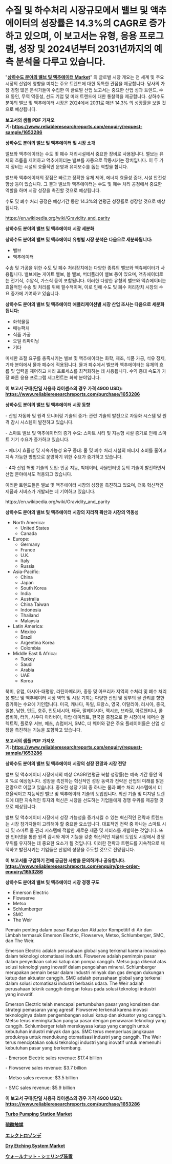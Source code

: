 <p><h1>수질 및 하수처리 시장규모에서 밸브 및 액추에이터의 성장률은 14.3%의 CAGR로 증가하고 있으며, 이 보고서는 유형, 응용 프로그램, 성장 및 2024년부터 2031년까지의 예측 분석을 다루고 있습니다.</h1></p><p>"<strong><a href="https://www.reliableresearchreports.com/valves-and-actuators-in-water-and-wastewater-r1653286">상하수도 분야의 밸브 및 액추에이터 Market</a></strong>" 의 글로벌 시장 개요는 전 세계 및 주요 시장의 산업에 영향을 미치는 주요 트렌드에 대한 독특한 관점을 제공합니다. 당사의 가장 경험 많은 분석가들이 수집한 이 글로벌 산업 보고서는 중요한 산업 성과 트렌드, 수요 동인, 무역 역동성, 선도 기업 및 미래 트렌드에 대한 통찰력을 제공합니다. 상하수도 분야의 밸브 및 액추에이터 시장은 2024에서 2031로 매년 14.3% 의 성장률을 보일 것으로 예상됩니다.</p>
<p><strong>보고서의 샘플 PDF 가져오기:&nbsp;<a href="https://www.reliableresearchreports.com/enquiry/request-sample/1653286">https://www.reliableresearchreports.com/enquiry/request-sample/1653286</a></strong></p>
<p><strong>상하수도 분야의 밸브 및 액추에이터 및 시장 소개</strong></p>
<p><p>밸브와 액추에이터는 수도 및 폐수 처리시설에서 중요한 장비로 사용됩니다. 밸브는 유체의 흐름을 제어하고 액추에이터는 밸브를 자동으로 작동시키는 장치입니다. 이 두 가지 장비는 시설의 효율적인 운영과 유지보수를 돕는 역할을 합니다.</p><p>밸브와 액추에이터의 장점은 빠르고 정확한 유체 제어, 에너지 효율성 증대, 시설 안전성 향상 등이 있습니다. 그 결과 밸브와 액추에이터는 수도 및 폐수 처리 공정에서 중요한 역할을 하며 시장 성장을 촉진할 것으로 예상됩니다.</p><p>수도 및 폐수 처리 공정은 예상기간 동안 14.3%의 연평균 성장률로 성장할 것으로 예상됩니다.</p></p>
<p><a href="https://en.wikipedia.org/wiki/Gravidity_and_parity">https://en.wikipedia.org/wiki/Gravidity_and_parity</a></p>
<p><strong>상하수도 분야의 밸브 및 액추에이터 시장 세분화</strong></p>
<p><strong>상하수도 분야의 밸브 및 액추에이터 유형별 시장 분석은 다음으로 세분화됩니다:</strong></p>
<p><ul><li>밸브</li><li>액추에이터</li></ul></p>
<p><p>수송 및 가공을 위한 수도 및 폐수 처리장치에는 다양한 종류의 밸브와 액츄에이터가 사용됩니다. 밸브에는 게이트 밸브, 볼 밸브, 버터플라이 밸브 등이 있으며, 액츄에이터로는 전기식, 수압식, 가스식 등이 포함됩니다. 이러한 다양한 유형의 밸브와 액츄에이터는 효율적인 수송 및 처리를 위해 필수적이며, 이로 인해 수도 및 폐수 처리장치 시장의 수요 증가에 기여하고 있습니다.</p></p>
<p><strong>상하수도 분야의 밸브 및 액추에이터 애플리케이션별 시장 산업 조사는 다음으로 세분화됩니다:</strong></p>
<p><ul><li>화학물질</li><li>매뉴팩처</li><li>식품 가공</li><li>오일 리파이닝</li><li>기타</li></ul></p>
<p><p>미세한 조절 요구를 충족시키는 벨브 및 액추에이터는 화학, 제조, 식품 가공, 석유 정제, 기타 분야에서 물과 폐수에 적용됩니다. 물과 폐수에서 벨브와 액추에이터는 유체의 흐름 및 압력을 제어하고 처리 프로세스를 최적화하는 데 사용됩니다. 수익 증대 속도가 가장 빠른 응용 프로그램 세그먼트는 화학 분야입니다.</p></p>
<p><strong>이 보고서 구매(단일 사용자 라이센스의 경우 가격 4900 USD): <a href="https://www.reliableresearchreports.com/purchase/1653286">https://www.reliableresearchreports.com/purchase/1653286</a></strong></p>
<p><strong>상하수도 분야의 밸브 및 액추에이터 시장 동향</strong></p>
<p><p>- 산업 자동화 및 원격 모니터링 기술의 증가: 관련 기술의 발전으로 자동화 시스템 및 원격 감시 시스템이 발전하고 있습니다.</p><p>- 스마트 밸브 및 액추에이터의 증가 수요: 스마트 시티 및 지능형 시설 증가로 인해 스마트 기기 수요가 증가하고 있습니다.</p><p>- 에너지 효율성 및 지속가능성 요구 증대: 물 및 폐수 처리 시설의 에너지 소비를 줄이고 지속 가능한 방법으로 운영하기 위한 수요가 증가하고 있습니다.</p><p>- 4차 산업 혁명 기술의 도입: 인공 지능, 빅데이터, 사물인터넷 등의 기술이 발전하면서 산업 분야에서도 적용되고 있습니다.</p><p>이러한 트렌드들은 밸브 및 액추에이터 시장의 성장을 촉진하고 있으며, 더욱 혁신적인 제품과 서비스가 개발되는 데 기여하고 있습니다.</p></p>
<p>https://en.wikipedia.org/wiki/Gravidity_and_parity</p>
<p><strong>상하수도 분야의 밸브 및 액추에이터 시장의 지리적 확산과 시장의 역동성</strong></p>
<p><ul>
    <li>
        North America:
        <ul>
            <li>United States</li>
            <li>Canada</li>
        </ul>
    </li>
    <li>
        Europe:
        <ul>
            <li>Germany</li>
            <li>France</li>
            <li>U.K.</li>
            <li>Italy</li>
            <li>Russia</li>
        </ul>
    </li>
    <li>
        Asia-Pacific:
        <ul>
            <li>China</li>
            <li>Japan</li>
            <li>South Korea</li>
            <li>India</li>
            <li>Australia</li>
            <li>China Taiwan</li>
            <li>Indonesia</li>
            <li>Thailand</li>
            <li>Malaysia</li>
        </ul>
    </li>
    <li>
        Latin America:
        <ul>
            <li>Mexico</li>
            <li>Brazil</li>
            <li>Argentina Korea</li>
            <li>Colombia</li>
        </ul>
    </li>
    <li>
        Middle East & Africa:
        <ul>
            <li>Turkey</li>
            <li>Saudi</li>
            <li>Arabia</li>
            <li>UAE</li>
            <li>Korea</li>
        </ul>
    </li>
    </ul></p>
<p><p>북미, 유럽, 아시아-태평양, 라틴아메리카, 중동 및 아프리카 지역의 수처리 및 폐수 처리용 밸브 및 액추에이터 시장 역학 및 시장 기회는 다양한 산업 및 정부의 물 관리를 향한 증가하는 수요에 기인합니다. 미국, 캐나다, 독일, 프랑스, 영국, 이탈리아, 러시아, 중국, 일본, 남한, 인도, 호주, 인도네시아, 태국, 말레이시아, 멕시코, 브라질, 아르헨티나, 콜롬비아, 터키, 사우디 아라비아, 아랍 에미리트, 한국을 중점으로 한 시장에서 에머슨 일렉트릭, 플로우 서브, 메츠, 슈럼버거, SMC, 더 웨어와 같은 주요 플레이어들은 산업 성장을 촉진하는 기능을 포함하고 있습니다.</p></p>
<p><strong>보고서의 샘플 PDF 가져오기:&nbsp;<a href="https://www.reliableresearchreports.com/enquiry/request-sample/1653286">https://www.reliableresearchreports.com/enquiry/request-sample/1653286</a></strong></p>
<p><strong>상하수도 분야의 밸브 및 액추에이터 시장의 성장 전망과 시장 전망</strong></p>
<p><p>밸브 및 액추에이터 시장에서의 예상 CAGR(연평균 복합 성장률)는 예측 기간 동안 약 X %로 예상됩니다. 성장을 촉진하는 혁신적인 성장 동력과 전략은 산업의 미래를 밝은 전망으로 이끌고 있습니다. 중요한 성장 기회 중 하나는 물과 폐수 처리 시스템에서 더 효율적이고 지능적인 밸브 및 액추에이터 기술의 도입입니다. 최신 기술 및 디지털 트렌드에 대한 지속적인 투자와 혁신은 시장을 선도하는 기업들에게 경쟁 우위를 제공할 것으로 예상됩니다.</p><p>밸브 및 액추에이터 시장에서 성장 가능성을 증가시킬 수 있는 혁신적인 전략과 트렌드는 시장 참가자들이 고려해야 할 중요한 요소입니다. 대표적인 전략 중 하나는 스마트 시티 및 스마트 물 관리 시스템에 적합한 새로운 제품 및 서비스를 개발하는 것입니다. 또한 인터넷을 통한 원격 감시와 제어 기능을 갖춘 혁신적인 제품의 도입도 시장에서 경쟁 우위를 유지하는 데 중요한 요소가 될 것입니다. 이러한 전략과 트렌드를 지속적으로 채택하고 발전시키는 기업들은 산업의 성장을 주도할 것으로 전망됩니다.</p></p>
<p><strong>이 보고서를 구입하기 전에 궁금한 사항을 문의하거나 공유합니다. <a href="https://www.reliableresearchreports.com/enquiry/pre-order-enquiry/1653286">https://www.reliableresearchreports.com/enquiry/pre-order-enquiry/1653286</a></strong></p>
<p><strong>상하수도 분야의 밸브 및 액추에이터 시장 경쟁 구도</strong></p>
<p><ul><li>Emerson Electric</li><li>Flowserve</li><li>Metso</li><li>Schlumberger</li><li>SMC</li><li>The Weir</li></ul></p>
<p><p>Pemain penting dalam pasar Katup dan Aktuator Kompetitif di Air dan Limbah termasuk Emerson Electric, Flowserve, Metso, Schlumberger, SMC, dan The Weir.</p><p>Emerson Electric adalah perusahaan global yang terkenal karena inovasinya dalam teknologi otomatisasi industri. Flowserve adalah pemimpin pasar dalam penyediaan solusi katup dan pompa canggih. Metso juga dikenal atas solusi teknologi yang inovatif dalam pengolahan mineral. Schlumberger merupakan pemain besar dalam industri minyak dan gas dengan dukungan katup dan aktuator canggih. SMC adalah perusahaan global yang terkenal dalam solusi otomatisasi industri berbasis udara. The Weir adalah perusahaan teknik canggih dengan fokus pada solusi teknologi industri yang inovatif.</p><p>Emerson Electric telah mencapai pertumbuhan pasar yang konsisten dan strategi pemasaran yang agresif. Flowserve terkenal karena inovasi teknologinya dalam pengembangan solusi katup dan aktuator yang canggih. Metso terus meningkatkan pangsa pasar dengan penawaran teknologi yang canggih. Schlumberger telah merekayasa katup yang canggih untuk kebutuhan industri minyak dan gas. SMC terus memperluas jangkauan produknya untuk mendukung otomatisasi industri yang canggih. The Weir terus menciptakan solusi teknologi industri yang inovatif untuk memenuhi kebutuhan pasar yang berkembang.</p><p>- Emerson Electric sales revenue: $17.4 billion</p><p>- Flowserve sales revenue: $3.7 billion</p><p>- Metso sales revenue: $3.5 billion</p><p>- SMC sales revenue: $5.9 billion</p></p>
<p><strong>이 보고서 구매(단일 사용자 라이센스의 경우 가격 4900 USD): <a href="https://www.reliableresearchreports.com/purchase/1653286">https://www.reliableresearchreports.com/purchase/1653286</a></strong></p>
<p><strong><p><a href="https://medium.com/@sally.slat78543/turbo-pumping-station-market-industry-trends-and-forecast-for-period-from-2024-to-2031-9bff46eeb541">Turbo Pumping Station Market</a></p><p><a href="https://medium.com/@mares423/%E7%A1%AB%E9%85%B8%E8%A7%A6%E5%AA%92%E5%B8%82%E5%A0%B4-2024%E5%B9%B4%E3%81%8B%E3%82%892031%E5%B9%B4%E3%81%BE%E3%81%A7%E3%81%AE%E4%B8%96%E7%95%8C%E3%81%8A%E3%82%88%E3%81%B3%E5%9C%B0%E5%9F%9F%E3%81%AE%E5%88%86%E6%9E%90-f157d6d3ded0">硫酸触媒</a></p><p><a href="https://github.com/TerrellConn/Market-Research-Report-List-3/blob/main/649583773481.md">エレクトロゾンデ</a></p><p><a href="https://medium.com/@janetvalentinh15/global-dry-etching-system-market-size-is-expected-to-experience-a-cagr-of-14-through-2024-2031-90b54da48f48">Dry Etching System Market</a></p><p><a href="https://github.com/schmahlson/Market-Research-Report-List-3/blob/main/639858173480.md">ウォールナット・シェリング装置</a></p></strong></p>
<p></p>